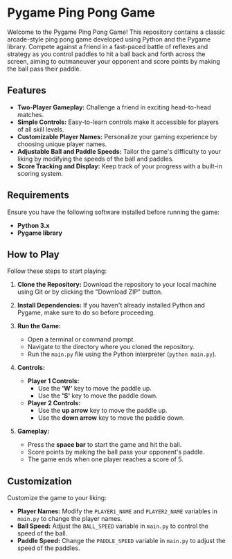 # Pygame Ping Pong Game

Welcome to the Pygame Ping Pong Game! This repository contains a classic arcade-style ping pong game developed using Python and the Pygame library. Compete against a friend in a fast-paced battle of reflexes and strategy as you control paddles to hit a ball back and forth across the screen, aiming to outmaneuver your opponent and score points by making the ball pass their paddle.

## Features

- **Two-Player Gameplay:** Challenge a friend in exciting head-to-head matches.
- **Simple Controls:** Easy-to-learn controls make it accessible for players of all skill levels.
- **Customizable Player Names:** Personalize your gaming experience by choosing unique player names.
- **Adjustable Ball and Paddle Speeds:** Tailor the game's difficulty to your liking by modifying the speeds of the ball and paddles.
- **Score Tracking and Display:** Keep track of your progress with a built-in scoring system.

## Requirements

Ensure you have the following software installed before running the game:

- **Python 3.x**
- **Pygame library**

## How to Play

Follow these steps to start playing:

1. **Clone the Repository:** Download the repository to your local machine using Git or by clicking the "Download ZIP" button.
   
2. **Install Dependencies:** If you haven't already installed Python and Pygame, make sure to do so before proceeding.

3. **Run the Game:**
   - Open a terminal or command prompt.
   - Navigate to the directory where you cloned the repository.
   - Run the `main.py` file using the Python interpreter (`python main.py`).

4. **Controls:**
   - **Player 1 Controls:**
     - Use the **'W'** key to move the paddle up.
     - Use the **'S'** key to move the paddle down.
   - **Player 2 Controls:**
     - Use the **up arrow** key to move the paddle up.
     - Use the **down arrow** key to move the paddle down.

5. **Gameplay:**
   - Press the **space bar** to start the game and hit the ball.
   - Score points by making the ball pass your opponent's paddle.
   - The game ends when one player reaches a score of 5.

## Customization

Customize the game to your liking:

- **Player Names:** Modify the `PLAYER1_NAME` and `PLAYER2_NAME` variables in `main.py` to change the player names.
- **Ball Speed:** Adjust the `BALL_SPEED` variable in `main.py` to control the speed of the ball.
- **Paddle Speed:** Change the `PADDLE_SPEED` variable in `main.py` to adjust the speed of the paddles.


